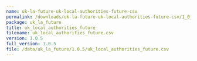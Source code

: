 ```yaml
---
name: uk-la-future-uk-local-authorities-future-csv
permalink: /downloads/uk-la-future-uk-local-authorities-future-csv/1_0_5
package: uk_la_future
title: uk_local_authorities_future
filename: uk_local_authorities_future.csv
version: 1.0.5
full_version: 1.0.5
file: /data/uk_la_future/1.0.5/uk_local_authorities_future.csv
---
```

